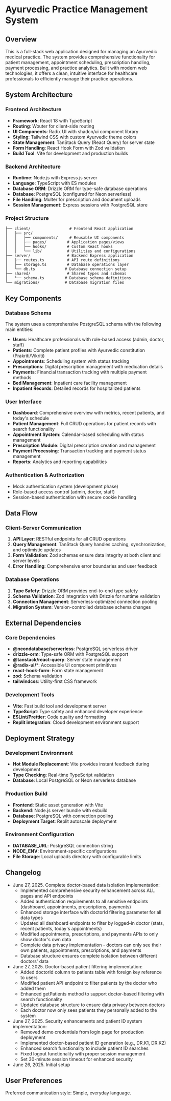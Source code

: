 # Ayurvedic Practice Management System

## Overview

This is a full-stack web application designed for managing an Ayurvedic medical practice. The system provides comprehensive functionality for patient management, appointment scheduling, prescription handling, payment processing, and practice analytics. Built with modern web technologies, it offers a clean, intuitive interface for healthcare professionals to efficiently manage their practice operations.

## System Architecture

### Frontend Architecture
- **Framework**: React 18 with TypeScript
- **Routing**: Wouter for client-side routing
- **UI Components**: Radix UI with shadcn/ui component library
- **Styling**: Tailwind CSS with custom Ayurvedic theme colors
- **State Management**: TanStack Query (React Query) for server state
- **Form Handling**: React Hook Form with Zod validation
- **Build Tool**: Vite for development and production builds

### Backend Architecture
- **Runtime**: Node.js with Express.js server
- **Language**: TypeScript with ES modules
- **Database ORM**: Drizzle ORM for type-safe database operations
- **Database**: PostgreSQL (configured for Neon serverless)
- **File Handling**: Multer for prescription and document uploads
- **Session Management**: Express sessions with PostgreSQL store

### Project Structure
```
├── client/                 # Frontend React application
│   ├── src/
│   │   ├── components/     # Reusable UI components
│   │   ├── pages/         # Application pages/views
│   │   ├── hooks/         # Custom React hooks
│   │   └── lib/           # Utilities and configurations
├── server/                # Backend Express application
│   ├── routes.ts          # API route definitions
│   ├── storage.ts         # Database operations layer
│   └── db.ts             # Database connection setup
├── shared/                # Shared types and schemas
│   └── schema.ts         # Database schema definitions
└── migrations/           # Database migration files
```

## Key Components

### Database Schema
The system uses a comprehensive PostgreSQL schema with the following main entities:
- **Users**: Healthcare professionals with role-based access (admin, doctor, staff)
- **Patients**: Complete patient profiles with Ayurvedic constitution (Prakriti/Vikriti)
- **Appointments**: Scheduling system with status tracking
- **Prescriptions**: Digital prescription management with medication details
- **Payments**: Financial transaction tracking with multiple payment methods
- **Bed Management**: Inpatient care facility management
- **Inpatient Records**: Detailed records for hospitalized patients

### User Interface
- **Dashboard**: Comprehensive overview with metrics, recent patients, and today's schedule
- **Patient Management**: Full CRUD operations for patient records with search functionality
- **Appointment System**: Calendar-based scheduling with status management
- **Prescription Module**: Digital prescription creation and management
- **Payment Processing**: Transaction tracking and payment status management
- **Reports**: Analytics and reporting capabilities

### Authentication & Authorization
- Mock authentication system (development phase)
- Role-based access control (admin, doctor, staff)
- Session-based authentication with secure cookie handling

## Data Flow

### Client-Server Communication
1. **API Layer**: RESTful endpoints for all CRUD operations
2. **Query Management**: TanStack Query handles caching, synchronization, and optimistic updates
3. **Form Validation**: Zod schemas ensure data integrity at both client and server levels
4. **Error Handling**: Comprehensive error boundaries and user feedback

### Database Operations
1. **Type Safety**: Drizzle ORM provides end-to-end type safety
2. **Schema Validation**: Zod integration with Drizzle for runtime validation
3. **Connection Management**: Serverless-optimized connection pooling
4. **Migration System**: Version-controlled database schema changes

## External Dependencies

### Core Dependencies
- **@neondatabase/serverless**: PostgreSQL serverless driver
- **drizzle-orm**: Type-safe ORM with PostgreSQL support
- **@tanstack/react-query**: Server state management
- **@radix-ui/***: Accessible UI component primitives
- **react-hook-form**: Form state management
- **zod**: Schema validation
- **tailwindcss**: Utility-first CSS framework

### Development Tools
- **Vite**: Fast build tool and development server
- **TypeScript**: Type safety and enhanced developer experience
- **ESLint/Prettier**: Code quality and formatting
- **Replit integration**: Cloud development environment support

## Deployment Strategy

### Development Environment
- **Hot Module Replacement**: Vite provides instant feedback during development
- **Type Checking**: Real-time TypeScript validation
- **Database**: Local PostgreSQL or Neon serverless database

### Production Build
- **Frontend**: Static asset generation with Vite
- **Backend**: Node.js server bundle with esbuild
- **Database**: PostgreSQL with connection pooling
- **Deployment Target**: Replit autoscale deployment

### Environment Configuration
- **DATABASE_URL**: PostgreSQL connection string
- **NODE_ENV**: Environment-specific configurations
- **File Storage**: Local uploads directory with configurable limits

## Changelog
- June 27, 2025. Complete doctor-based data isolation implementation:
  - Implemented comprehensive security enhancement across ALL pages and API endpoints
  - Added authentication requirements to all sensitive endpoints (dashboard, appointments, prescriptions, payments)
  - Enhanced storage interface with doctorId filtering parameter for all data types
  - Updated all dashboard endpoints to filter by logged-in doctor (stats, recent patients, today's appointments)
  - Modified appointments, prescriptions, and payments APIs to only show doctor's own data
  - Complete data privacy implementation - doctors can only see their own patients, appointments, prescriptions, and payments
  - Database structure ensures complete isolation between different doctors' data
- June 27, 2025. Doctor-based patient filtering implementation:
  - Added doctorId column to patients table with foreign key reference to users
  - Modified patient API endpoint to filter patients by the doctor who added them
  - Enhanced getPatients method to support doctor-based filtering with search functionality
  - Updated database structure to ensure data privacy between doctors
  - Each doctor now only sees patients they personally added to the system
- June 27, 2025. Security enhancements and patient ID system implementation:
  - Removed demo credentials from login page for production deployment
  - Implemented doctor-based patient ID generation (e.g., DR.K1, DR.K2)
  - Enhanced search functionality to include patient ID searches
  - Fixed logout functionality with proper session management
  - Set 30-minute session timeout for enhanced security
- June 26, 2025. Initial setup

## User Preferences
Preferred communication style: Simple, everyday language.